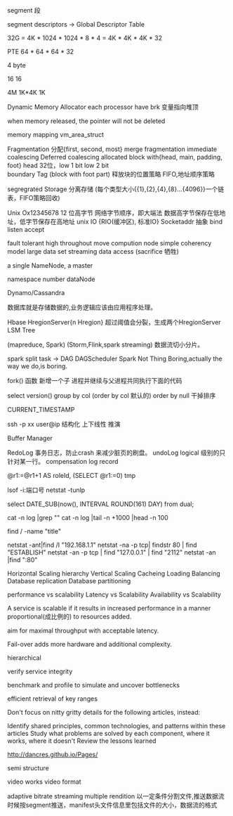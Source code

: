 segment 段

segment descriptors -> Global Descriptor Table

32G = 4K * 1024 * 1024 * 8 * 4
    = 4K * 4K * 4K * 32

PTE 64 * 64 * 64 * 32 

4 byte

16 16

4M 1K*4K
1K 

Dynamic Memory Allocator
each processor have brk 变量指向堆顶

when memory released, the pointer will not be deleted

memory mapping 
vm_area_struct 

Fragmentation 
分配{first, second, most}
merge fragmentation
immediate coalescing
Deferred coalescing
allocated block with{head, main, padding, foot} head 32位，low 1 bit low 2 bit  
boundary Tag (block with foot part)
释放块的位置策略 FIFO,地址顺序策略

segregrated Storage 分离存储 (每个类型大小{{1},{2},{4},{8}...{4096}}一个链表，FIFO策略回收)

Unix
Ox12345678  12 位高字节 
网络字节顺序，即大端法 数据高字节保存在低地址，低字节保存在高地址
unix IO {RIO(缓冲区), 标准IO}
Socketaddr 抽象
bind listen accept 

fault tolerant 
high throughout
move compution node
simple coherency model
large data set
streaming data access (sacrifice 牺牲)

a single NameNode, a master

namespace
number dataNode

Dynamo/Cassandra

数据库就是存储数据的,业务逻辑应该由应用程序处理。

Hbase 
HregionServer{n Hregion} 超过阈值会分裂，生成两个HregionServer
LSM Tree

(mapreduce, Spark)
(Storm,Flink,spark streaming) 数据流切小分片。

spark
split task -> DAG
DAGScheduler
Spark 
Not Thing Boring,actually the way we do,is boring.



fork() 函数 新增一个子 进程并继续与父进程共同执行下面的代码

select version()
group by col (order by col 默认的) order by null 干掉排序

CURRENT_TIMESTAMP

ssh -p xx user@ip 
结构化
上下线性
推演

Buffer Manager 

RedoLog  事务日志，防止crash 来减少脏页的刷盘。
undoLog  logical 级别的只针对某一行。
compensation log record

@r1:=@r1+1 AS roleId,
(SELECT @r1:=0) tmp

lsof -i:端口号
netstat -tunlp

select DATE_SUB(now(), INTERVAL ROUND(161)  DAY) from dual;

cat -n log |grep ""
cat -n log |tail  -n +1000 |head -n 100

find / -name  "title"

netstat -ant|find  /I "192.168.1.1"
netstat -na -p tcp| findstr 80 | find  "ESTABLISH"
netstat -an -p tcp | find "127.0.0.1" | find  "2112"
netstat -an |find  ":80" 





Horizontal Scaling
hierarchy
Vertical Scaling
Cacheing
Loading Balancing
Database replication
Database partitioning

performance vs scalability
Latency vs Scalability
Availability vs Scalability

A service is scalable if it results in increased performance in a manner proportional(成比例的) to resources added.

aim for maximal throughput with acceptable latency.

Fail-over adds more hardware and additional complexity.

hierarchical


verify service integrity

benchmark and profile to simulate and uncover bottlenecks

efficient retrieval of key ranges

Don't focus on nitty gritty details for the following articles, instead:

Identify shared principles, common technologies, and patterns within these articles
Study what problems are solved by each component, where it works, where it doesn't
Review the lessons learned

http://dancres.github.io/Pages/

semi structure


video works
video format

adaptive bitrate streaming
multiple rendition 
以一定条件分割文件,推送数据流时候按segment推送，manifest头文件信息里包括文件的大小，数据流的格式
